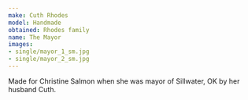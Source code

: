 ```yaml
---
make: Cuth Rhodes
model: Handmade
obtained: Rhodes family
name: The Mayor
images:
- single/mayor_1_sm.jpg
- single/mayor_2_sm.jpg
---
```


Made for Christine Salmon when she was mayor of Sillwater, OK by her husband Cuth.
